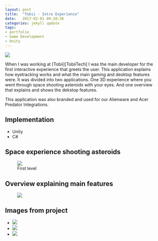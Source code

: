 ```yaml
---
layout: post
title:  "Tobii - Intro Experience"
date:   2017-02-01 09:28:36
categories: jekyll update
tags:
- portfolio
- Game Development
- Unity
---
```


<a href="{{ page.url }}">
  <img src="{{ site.baseurl }}/assets/GameDevelopmentPosts/2_Controls/controller-640.png" />
</a>

When I was working at [Tobii][TobiiTech] I was the main developer for the first interactive experience that greets the user. This application explains how eyetracking works and what the main gaming and desktop features were. It was divided into two applications. One 3D experience where you went through space shooting asteroids with your eyes. And one overview that explains and shows the dekstop features.

This application was also branded and used for our Alienware and Acer Predator Integrations.  

## Implementation ##
- Unity
- C#

## Space experience shooting asteroids ##
<figure>
  <img src="{{ site.baseurl }}/assets/portfolio/dimensionshift/livegameplay.gif"/>
  <figcaption> First level </figcaption>
</figure>

## Overview explaining main features ##
<figure>
  <img src="{{ site.baseurl }}/assets/portfolio/dimensionshift/gameplay.gif"/>
</figure>

## Images from project ##
<div class="postimages">
  <ul>
    <li><a href="{{ site.baseurl }}/assets/portfolio/dimensionshift/Dots.png">
      <img src="{{ site.baseurl }}/assets/portfolio/dimensionshift/Dots.png"/>
    </a>
    </li>
        <li><a href="{{ site.baseurl }}/assets/portfolio/dimensionshift/Rectangles.png">
      <img src="{{ site.baseurl }}/assets/portfolio/dimensionshift/Rectangles.png"/>
    </a>
    </li>
        <li><a href="{{ site.baseurl }}/assets/portfolio/dimensionshift/Cube.png">
      <img src="{{ site.baseurl }}/assets/portfolio/dimensionshift/Cube.png"/>
    </a>
    </li>
  </ul>
</div>

[LoL]: https://www.legendsoflearning.com/
[ZackWebPage]: http://wzackw.com